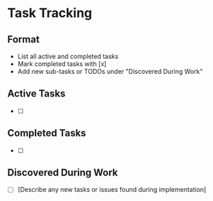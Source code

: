 # Task Tracking

## Format
- List all active and completed tasks
- Mark completed tasks with [x]
- Add new sub-tasks or TODOs under "Discovered During Work"

## Active Tasks
- [ ] 

## Completed Tasks
- [ ] 

## Discovered During Work
- [ ] [Describe any new tasks or issues found during implementation]
